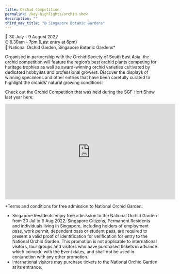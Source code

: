 ```yaml
---
title: Orchid Competition
permalink: /key-highlights/orchid-show
description: ""
third_nav_title: "@ Singapore Botanic Gardens"
---
```

📆 30 July - 9 August 2022 <br>
⏰ 8.30am - 7pm (Last entry at 6pm)<br>
📍 National Orchid Garden, Singapore Botanic Gardens* <br>

Organised in partnership with the Orchid Society of South East Asia, the orchid competition will feature the region’s best orchid plants competing for heritage trophies as well as award-winning orchid varieties cultivated by dedicated hobbyists and professional growers. Discover the displays of winning specimens and other entries that have been carefully curated to highlight the orchids’ natural growing conditions!

Check out the Orchid Competition that was held during the SGF Hort Show last year here:
<iframe width="560" height="315" src="https://www.youtube.com/embed/aSUo-DcassQ" title="YouTube video player" frameborder="0" allow="accelerometer; autoplay; clipboard-write; encrypted-media; gyroscope; picture-in-picture" allowfullscreen></iframe>

*Terms and conditions for free admission to National Orchid Garden: <br>

* Singapore Residents enjoy free admission to the National Orchid Garden from 30 Jul to 9 Aug 2022. Singapore Citizens, Permanent Residents and individuals living in Singapore, including holders of employment pass, work permit, dependent pass or student pass, are required to present a valid proof of identification for verification for entry to the National Orchid Garden. This promotion is not applicable to international visitors, tour groups and visitors who have purchased tickets in advance which coincide with the Event dates, and shall not be used in conjunction with any other promotion. <br>
* International visitors may purchase tickets to the National Orchid Garden at its entrance.